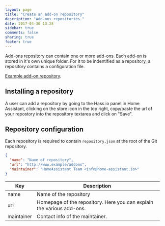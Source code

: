 ```yaml
---
layout: page
title: "Create an add-on repository"
description: "Add-ons repositories."
date: 2017-04-30 13:28
sidebar: true
comments: false
sharing: true
footer: true
---
```


Add-ons repository can contain one or more add-ons. Each add-on is stored in it's own unique folder. For it to be indentified as a repository, a repository contains a configuration file.

[Example add-on repository](https://github.com/home-assistant/hassio-addons-example).

## Installing a repository

A user can add a repository by going to the Hass.io panel in Home Assistant, clicking on the store icon in the top right, copy/paste the url of your repostory into the repository textarea and click on "Save".

## Repository configuration

Each repository is required to contain `repository.json` at the root of the Git repository.

```json
{
  "name": "Name of repository",
  "url": "http://www.example/addons",
  "maintainer": "HomeAssistant Team <info@home-assistant.io>"
}
```

| Key | Description |
| --- | ----------- |
| name | Name of the repository
| url | Homepage of the repository. Here you can explain the various add-ons.
| maintainer | Contact info of the maintainer.
